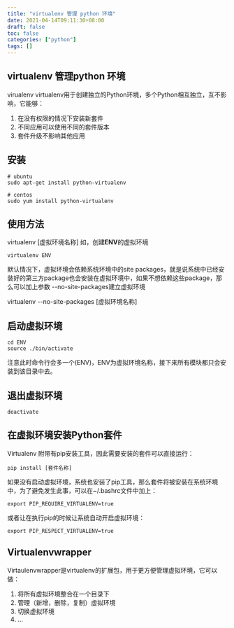 ```yaml
---
title: "virtualenv 管理 python 环境"
date: 2021-04-14T09:11:30+08:00
draft: false
toc: false
categories: ["python"]
tags: []
---
```


##  virtualenv 管理python 环境

virualenv
virtualenv用于创建独立的Python环境，多个Python相互独立，互不影响，它能够：
1. 在没有权限的情况下安装新套件
2. 不同应用可以使用不同的套件版本
3. 套件升级不影响其他应用

## 安装
```
# ubuntu
sudo apt-get install python-virtualenv

# centos
sudo yum install python-virtualenv
```

## 使用方法
virtualenv [虚拟环境名称]
如，创建**ENV**的虚拟环境
```
virtualenv ENV
```
默认情况下，虚拟环境会依赖系统环境中的site packages，就是说系统中已经安装好的第三方package也会安装在虚拟环境中，如果不想依赖这些package，那么可以加上参数 --no-site-packages建立虚拟环境

virtualenv --no-site-packages [虚拟环境名称]


## 启动虚拟环境
```
cd ENV
source ./bin/activate
```
注意此时命令行会多一个(ENV)，ENV为虚拟环境名称，接下来所有模块都只会安装到该目录中去。

## 退出虚拟环境
```
deactivate
```


## 在虚拟环境安装Python套件

Virtualenv 附带有pip安装工具，因此需要安装的套件可以直接运行：
```
pip install [套件名称]
```

如果没有启动虚拟环境，系统也安装了pip工具，那么套件将被安装在系统环境中，为了避免发生此事，可以在~/.bashrc文件中加上：
```
export PIP_REQUIRE_VIRTUALENV=true
```
或者让在执行pip的时候让系统自动开启虚拟环境：
```
export PIP_RESPECT_VIRTUALENV=true
```

##  Virtualenvwrapper

Virtaulenvwrapper是virtualenv的扩展包，用于更方便管理虚拟环境，它可以做：

1. 将所有虚拟环境整合在一个目录下
2. 管理（新增，删除，复制）虚拟环境
3. 切换虚拟环境
4. ...


